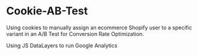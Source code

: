 # Cookie-AB-Test
Using cookies to manually assign an ecommerce Shopify user to a specific variant in an A/B Test for Conversion Rate Optimization.

Using JS DataLayers to run Google Analytics
